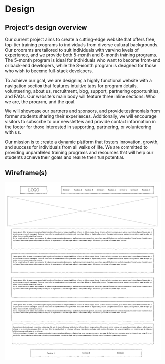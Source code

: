 # Design

## Project's design overview

Our current project aims to create a cutting-edge website that offers free,
top-tier training programs to individuals from diverse cultural backgrounds. Our
programs are tailored to suit individuals with varying levels of experience, and
we provide both 5-month and 8-month training programs. The 5-month program is
ideal for individuals who want to become front-end or back-end developers, while
the 8-month program is designed for those who wish to become full-stack
developers.

To achieve our goal, we are designing a highly functional website with a
navigation section that features intuitive tabs for program details,
volunteering, about us, recruitment, blog, support, partnering opportunities,
and FAQs. Our website's main body will feature three inline sections: Who we
are, the program, and the goal.

We will showcase our partners and sponsors, and provide testimonials from former
students sharing their experiences. Additionally, we will encourage visitors to
subscribe to our newsletters and provide contact information in the footer for
those interested in supporting, partnering, or volunteering with us.

Our mission is to create a dynamic platform that fosters innovation, growth, and
success for individuals from all walks of life. We are committed to providing
unparalleled training programs and resources that will help our students achieve
their goals and realize their full potential.

## Wireframe(s)

![wireframe-hyf](./wireframe-hyf.png)
